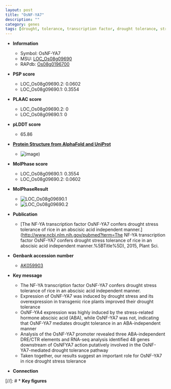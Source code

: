 ```yaml
---
layout: post
title: "OsNF-YA7"
description: ""
category: genes
tags: [drought, tolerance, transcription factor, drought tolerance, stress, drought stress, drought stress , abscisic acid, stress tolerance]
---
```


* **Information**  
    + Symbol: OsNF-YA7  
    + MSU: [LOC_Os08g09690](http://rice.plantbiology.msu.edu/cgi-bin/ORF_infopage.cgi?orf=LOC_Os08g09690)  
    + RAPdb: [Os08g0196700](http://rapdb.dna.affrc.go.jp/viewer/gbrowse_details/irgsp1?name=Os08g0196700)  

* **PSP score**  
    + LOC_Os08g09690.2: 0.0602 
    + LOC_Os08g09690.1: 0.3554 

* **PLAAC score**  
    + LOC_Os08g09690.2: 0 
    + LOC_Os08g09690.1: 0 

* **pLDDT score**
    + 65.86

* **[Protein Structure from AlphaFold and UniProt](https://www.uniprot.org/uniprotkb/Q6Z065/entry#structure)**
    + ![image](https://ricepsp.github.io/images/Q6/AF-Q6Z065-F1.png))

* **MolPhase score**
    + LOC_Os08g09690.1: 0.3554
    + LOC_Os08g09690.2: 0.0602

* **MolPhaseResult**
    + ![LOC_Os08g09690.1](https://ricepsp.github.io/pictures/LOC_Os08g/LOC_Os08g09690.1.png)
    + ![LOC_Os08g09690.2](https://ricepsp.github.io/pictures/LOC_Os08g/LOC_Os08g09690.2.png)

* **Publication**  
    + [The NF-YA transcription factor OsNF-YA7 confers drought stress tolerance of rice in an abscisic acid independent manner.](http://www.ncbi.nlm.nih.gov/pubmed?term=The NF-YA transcription factor OsNF-YA7 confers drought stress tolerance of rice in an abscisic acid independent manner.%5BTitle%5D), 2015, Plant Sci.

* **Genbank accession number**  
    + [AK059903](http://www.ncbi.nlm.nih.gov/nuccore/AK059903)

* **Key message**  
    + The NF-YA transcription factor OsNF-YA7 confers drought stress tolerance of rice in an abscisic acid independent manner.
    + Expression of OsNF-YA7 was induced by drought stress and its overexpression in transgenic rice plants improved their drought tolerance
    + OsNF-YA4 expression was highly induced by the stress-related hormone abscisic acid (ABA), while OsNF-YA7 was not, indicating that OsNF-YA7 mediates drought tolerance in an ABA-independent manner
    + Analysis of the OsNF-YA7 promoter revealed three ABA-independent DRE/CTR elements and RNA-seq analysis identified 48 genes downstream of OsNFYA7 action putatively involved in the OsNF-YA7-mediated drought tolerance pathway
    + Taken together, our results suggest an important role for OsNF-YA7 in rice drought stress tolerance

* **Connection**  

[//]: # * **Key figures**  


